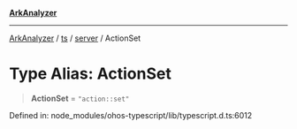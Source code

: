 [**ArkAnalyzer**](../../../../../../README.md)

***

[ArkAnalyzer](../../../../../../globals.md) / [ts](../../../README.md) / [server](../README.md) / ActionSet

# Type Alias: ActionSet

> **ActionSet** = `"action::set"`

Defined in: node\_modules/ohos-typescript/lib/typescript.d.ts:6012
